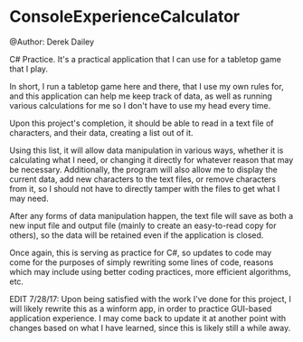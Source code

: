 # ConsoleExperienceCalculator
@Author: Derek Dailey

C# Practice. It's a practical application that I can use for a tabletop game that I play.

In short, I run a tabletop game here and there, that I use my own rules for, and this application can help me keep track of data, as well as running various calculations for me so I don't have to use my head every time.

Upon this project's completion, it should be able to read in a text file of characters, and their data, creating a list out of it.

Using this list, it will allow data manipulation in various ways, whether it is calculating what I need, or changing it directly for whatever reason that may be necessary. Additionally, the program will also allow me to display the current data, add new characters to the text files, or remove characters from it, so I should not have to directly tamper with the files to get what I may need.

After any forms of data manipulation happen, the text file will save as both a new input file and output file (mainly to create an easy-to-read copy for others), so the data will be retained even if the application is closed.

Once again, this is serving as practice for C#, so updates to code may come for the purposes of simply rewriting some lines of code, reasons which may include using better coding practices, more efficient algorithms, etc.


EDIT 7/28/17:
  Upon being satisfied with the work I've done for this project, I will likely rewrite this as a winform app, in order to practice GUI-based application experience. I may come back to update it at another point with changes based on what I have learned, since this is likely still a while away.
